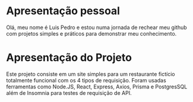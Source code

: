# Apresentação pessoal
Olá, meu nome é Luis Pedro e estou numa jornada de rechear meu github com projetos simples e práticos para demonstrar meu conhecimento.



# Apresentação do Projeto
Este projeto consiste em um site simples para um restaurante fictício totalmente funcional com os 4 tipos de requisição. Foram usadas ferramentas como Node.JS, React, Express, Axios, Prisma e PostgresSQL além de Insomnia para testes de requisição de API.